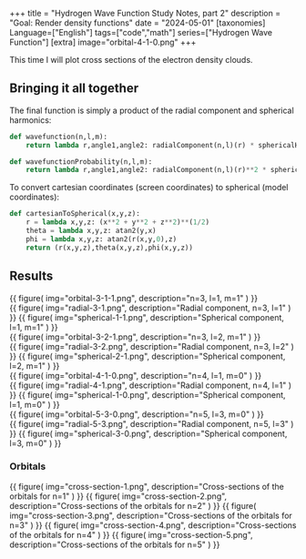 +++
title = "Hydrogen Wave Function Study Notes, part 2"
description = "Goal: Render density functions"
date = "2024-05-01"
[taxonomies]
Language=["English"]
tags=["code","math"]
series=["Hydrogen Wave Function"]
[extra]
image="orbital-4-1-0.png"
+++

This time I will plot cross sections of the electron density clouds.

## Bringing it all together 

The final function is simply a product of the radial component and spherical harmonics:

```python
def wavefunction(n,l,m):
    return lambda r,angle1,angle2: radialComponent(n,l)(r) * sphericalHarmonicAbsolute(l,m)(angle1,angle2)

def wavefunctionProbability(n,l,m):
    return lambda r,angle1,angle2: radialComponent(n,l)(r)**2 * sphericalHarmonicAbsolute(l,m)(angle1,angle2)**2
```

To convert cartesian coordinates (screen coordinates) to spherical (model coordinates):

```python
def cartesianToSpherical(x,y,z):
    r = lambda x,y,z: (x**2 + y**2 + z**2)**(1/2)
    theta = lambda x,y,z: atan2(y,x)
    phi = lambda x,y,z: atan2(r(x,y,0),z)
    return (r(x,y,z),theta(x,y,z),phi(x,y,z))
```

## Results

<div class="sideBySide">
{{
        figure(
                img="orbital-3-1-1.png",
                description="n=3, l=1, m=1"
        )
}}
<div>
{{
        figure(
                img="radial-3-1.png",
                description="Radial component, n=3, l=1"
        )
}}
{{
        figure(
                img="spherical-1-1.png",
                description="Spherical component, l=1, m=1"
        )
}}
</div>
</div>

<div class="sideBySide">
{{
        figure(
                img="orbital-3-2-1.png",
                description="n=3, l=2, m=1"
        )
}}
<div>
{{
        figure(
                img="radial-3-2.png",
                description="Radial component, n=3, l=2"
        )
}}
{{
        figure(
                img="spherical-2-1.png",
                description="Spherical component, l=2, m=1"
        )
}}
</div>
</div>

<div class="sideBySide">
{{
        figure(
                img="orbital-4-1-0.png",
                description="n=4, l=1, m=0"
        )
}}
<div>
{{
        figure(
                img="radial-4-1.png",
                description="Radial component, n=4, l=1"
        )
}}
{{
        figure(
                img="spherical-1-0.png",
                description="Spherical component, l=1, m=0"
        )
}}
</div>
</div>

<div class="sideBySide">
{{
        figure(
                img="orbital-5-3-0.png",
                description="n=5, l=3, m=0"
        )
}}
<div>
{{
        figure(
                img="radial-5-3.png",
                description="Radial component, n=5, l=3"
        )
}}
{{
        figure(
                img="spherical-3-0.png",
                description="Spherical component, l=3, m=0"
        )
}}
</div>
</div>

### Orbitals

{{
        figure(
                img="cross-section-1.png",
                description="Cross-sections of the orbitals for n=1"
        )
}}
{{
        figure(
                img="cross-section-2.png",
                description="Cross-sections of the orbitals for n=2"
        )
}}
{{
        figure(
                img="cross-section-3.png",
                description="Cross-sections of the orbitals for n=3"
        )
}}
{{
        figure(
                img="cross-section-4.png",
                description="Cross-sections of the orbitals for n=4"
        )
}}
{{
        figure(
                img="cross-section-5.png",
                description="Cross-sections of the orbitals for n=5"
        )
}}